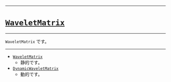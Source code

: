 _____

# [`WaveletMatrix`](https://github.com/titanium-22/Library_py/blob/main/DataStructures/WaveletMatrix)
<!-- code=https://github.com/titanium-22/Library_py/blob/main/DataStructures\WaveletMatrix\WaveletMatrix.py -->

_____

`WaveletMatrix` です。

_____

- [`WaveletMatrix`](./WaveletMatrix_.md)
  - 静的です。
- [`DynamicWaveletMatrix`](./DynamicWaveletMatrix.md)
  - 動的です。

